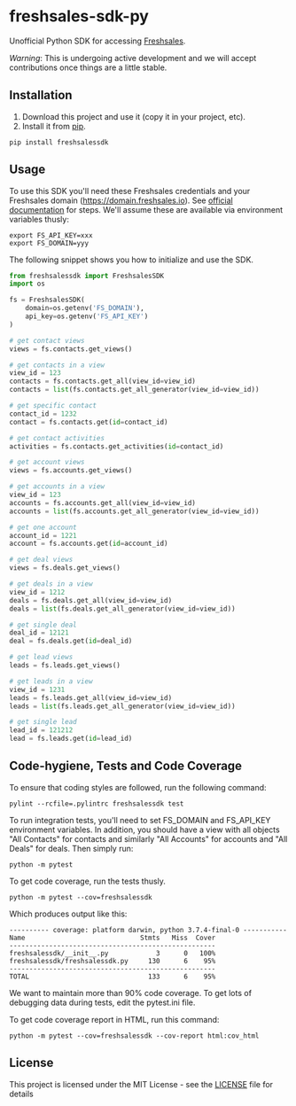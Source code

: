 # freshsales-sdk-py

Unofficial Python SDK for accessing [Freshsales](https://www.freshsales.io/api/).

*Warning*: This is undergoing active development and we will accept contributions once things are a little stable.

## Installation

1. Download this project and use it (copy it in your project, etc).
2. Install it from [pip](https://pypi.org).

```
pip install freshsalessdk
```

## Usage

To use this SDK you'll need these Freshsales credentials and your Freshsales domain (https://domain.freshsales.io). See [official documentation](https://www.freshsales.io/api/#intro) for steps. We'll assume these are available via environment variables thusly:

```
export FS_API_KEY=xxx
export FS_DOMAIN=yyy
```

The following snippet shows you how to initialize and use the SDK.

```python
from freshsalessdk import FreshsalesSDK
import os

fs = FreshsalesSDK(
    domain=os.getenv('FS_DOMAIN'),
    api_key=os.getenv('FS_API_KEY')
)

# get contact views
views = fs.contacts.get_views()

# get contacts in a view
view_id = 123
contacts = fs.contacts.get_all(view_id=view_id)
contacts = list(fs.contacts.get_all_generator(view_id=view_id))

# get specific contact
contact_id = 1232
contact = fs.contacts.get(id=contact_id)

# get contact activities
activities = fs.contacts.get_activities(id=contact_id)

# get account views
views = fs.accounts.get_views()

# get accounts in a view
view_id = 123
accounts = fs.accounts.get_all(view_id=view_id)
accounts = list(fs.accounts.get_all_generator(view_id=view_id))

# get one account
account_id = 1221
account = fs.accounts.get(id=account_id)

# get deal views
views = fs.deals.get_views()

# get deals in a view
view_id = 1212
deals = fs.deals.get_all(view_id=view_id)
deals = list(fs.deals.get_all_generator(view_id=view_id))

# get single deal
deal_id = 12121
deal = fs.deals.get(id=deal_id)

# get lead views
leads = fs.leads.get_views()

# get leads in a view
view_id = 1231
leads = fs.leads.get_all(view_id=view_id)
leads = list(fs.leads.get_all_generator(view_id=view_id))

# get single lead
lead_id = 121212
lead = fs.leads.get(id=lead_id)
```

## Code-hygiene, Tests and Code Coverage

To ensure that coding styles are followed, run the following command:
```
pylint --rcfile=.pylintrc freshsalessdk test
```

To run integration tests, you'll need to set FS_DOMAIN and FS_API_KEY environment variables. In addition, you should have
a view with all objects "All Contacts" for contacts and similarly "All Accounts" for accounts and "All Deals" for deals. Then simply run:

```
python -m pytest
```

To get code coverage, run the tests thusly. 

```
python -m pytest --cov=freshsalessdk
```

Which produces output like this:

```
---------- coverage: platform darwin, python 3.7.4-final-0 -----------
Name                             Stmts   Miss  Cover
----------------------------------------------------
freshsalessdk/__init__.py            3      0   100%
freshsalessdk/freshsalessdk.py     130      6    95%
----------------------------------------------------
TOTAL                              133      6    95%
```

We want to maintain more than 90% code coverage. To get lots of debugging data during tests, edit the pytest.ini file.

To get code coverage report in HTML, run this command:

```
python -m pytest --cov=freshsalessdk --cov-report html:cov_html
```

## License

This project is licensed under the MIT License - see the [LICENSE](LICENSE) file for details
